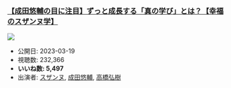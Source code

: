 ### [【成田悠輔の目に注目】ずっと成長する「真の学び」とは？【幸福のスザンヌ学】](https://www.youtube.com/watch?v=AyJF8-WlWz0)
[![](https://img.youtube.com/vi/AyJF8-WlWz0/sddefault.jpg)](https://www.youtube.com/watch?v=AyJF8-WlWz0)
-   公開日: 2023-03-19
-   視聴数: 232,366
-   **いいね数: 5,497**
-   出演者: [スザンヌ](/rehacq_fan/people/スザンヌ "wikilink"), [成田悠輔](/rehacq_fan/people/成田悠輔 "wikilink"), [高橋弘樹](/rehacq_fan/people/高橋弘樹 "wikilink")
